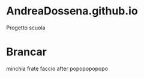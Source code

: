 # AndreaDossena.github.io
Progetto scuola

<html>
<head>
<title> ciao </title>
</head>
<body>
<h1> Brancar </h1>
<p> minchia frate faccio after popopopopopo </p>
</body>
</html>
